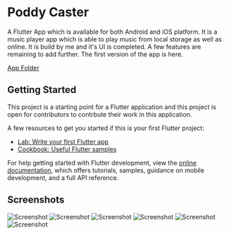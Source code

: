 # Poddy Caster

A Flutter App which is available for both Android and iOS platform. It is a music player app which is able to play music from local storage as well as online. It is build by me and it's UI is completed. A few features are remaining to add further. The first version of the app is here.

[App Folder](https://drive.google.com/drive/folders/1alzMHtB_-6ncdqsueHsF1MiWowCIj5UZ?usp=sharing)

## Getting Started

This project is a starting point for a Flutter application and this project is open for contributors to contrbute their work in this application.

A few resources to get you started if this is your first Flutter project:

- [Lab: Write your first Flutter app](https://docs.flutter.dev/get-started/codelab)
- [Cookbook: Useful Flutter samples](https://docs.flutter.dev/cookbook)

For help getting started with Flutter development, view the
[online documentation](https://docs.flutter.dev/), which offers tutorials,
samples, guidance on mobile development, and a full API reference.


## Screenshots

![Screenshot](screenshots/1.png) ![Screenshot](screenshots/2.png)
![Screenshot](screenshots/3.png) ![Screenshot](screenshots/4.png)
![Screenshot](screenshots/5.png) ![Screenshot](screenshots/6.png)